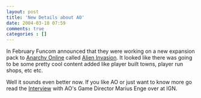 ```yaml
---
layout: post
title: 'New Details about AO'
date: 2004-03-18 07:59
comments: true
categories : []
---  
```


In February Funcom announced that they were working on a new expansion pack to <a href="http://anarchyonline.com">Anarchy Online</a> called <a href="http://www.anarchy-online.com/content/game/alieninvasion/">Alien Invasion</a>. It looked like there was going to be some pretty cool content added like player built towns, player run shops, etc etc.

Well it sounds even better now. If you like AO or just want to know more go read the <a href="http://rpgvault.ign.com/articles/499/499168p1.html">Interview</a> with AO's Game Director Marius Enge over at IGN.

